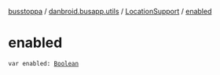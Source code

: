 [busstoppa](../../index.md) / [danbroid.busapp.utils](../index.md) / [LocationSupport](index.md) / [enabled](./enabled.md)

# enabled

`var enabled: `[`Boolean`](https://kotlinlang.org/api/latest/jvm/stdlib/kotlin/-boolean/index.html)